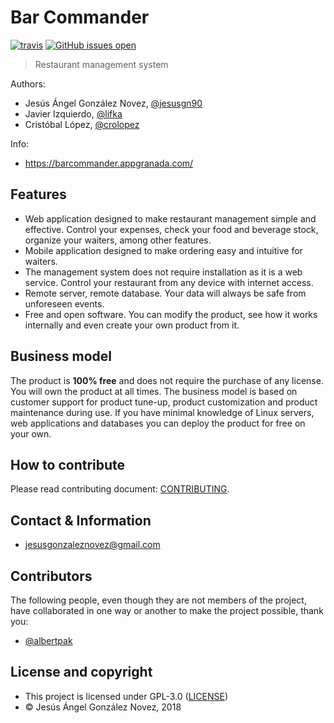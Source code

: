 # Bar Commander

[![travis](https://travis-ci.org/bar-commander/bar-commander.svg?branch=master)](https://travis-ci.org/bar-commander/bar-commander)
[![GitHub issues open](https://img.shields.io/github/issues/bar-commander/bar-commander.svg?maxAge=2592000)]() 

> Restaurant management system

Authors: 

- Jesús Ángel González Novez, [@jesusgn90](https://github.com/jesusgn90)
- Javier Izquierdo, [@lifka](https://github.com/lifka)
- Cristóbal López, [@crolopez](https://github.com/crolopez)

Info:

- https://barcommander.appgranada.com/

## Features

- Web application designed to make restaurant management simple and effective. Control your expenses, check your food and beverage stock, organize your waiters, among other features.
- Mobile application designed to make ordering easy and intuitive for waiters.
- The management system does not require installation as it is a web service. Control your restaurant from any device with internet access.
- Remote server, remote database. Your data will always be safe from unforeseen events. 
- Free and open software. You can modify the product, see how it works internally and even create your own product from it.

## Business model

The product is __100% free__ and does not require the purchase of any license. You will own the product at all times. The business model is based on customer support for product tune-up, product customization and product maintenance during use. If you have minimal knowledge of Linux servers, web applications and databases you can deploy the product for free on your own.

## How to contribute

Please read contributing document: [CONTRIBUTING](CONTRIBUTING.md).

## Contact & Information

- jesusgonzaleznovez@gmail.com

## Contributors

The following people, even though they are not members of the project, have collaborated in one way or another to make the project possible, thank you:

- [@albertpak](https://github.com/albertpak)

## License and copyright

- This project is licensed under GPL-3.0 ([LICENSE](LICENSE))
- &copy; Jesús Ángel González Novez, 2018
